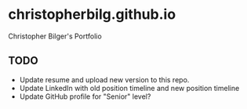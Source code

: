 # christopherbilg.github.io

Christopher Bilger's Portfolio

## TODO

- Update resume and upload new version to this repo.
- Update LinkedIn with old position timeline and new position timeline
- Update GitHub profile for "Senior" level?

